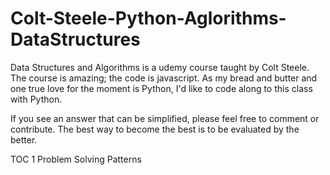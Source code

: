 # Colt-Steele-Python-Aglorithms-DataStructures

Data Structures and Algorithms is a udemy course taught by Colt Steele.
The course is amazing; the code is javascript. As my bread and butter and 
one true love for the moment is Python, I'd like to code along to this class
with Python. 

If you see an answer that can be simplified, please feel free to comment or contribute.
The best way to become the best is to be evaluated by the better.

TOC
1 Problem Solving Patterns
